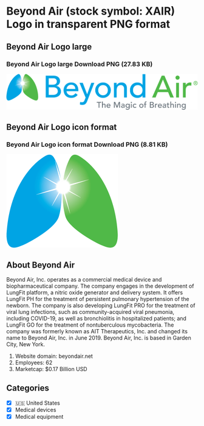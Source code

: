 # Beyond Air (stock symbol: XAIR) Logo in transparent PNG format

## Beyond Air Logo large

### Beyond Air Logo large Download PNG (27.83 KB)

![Beyond Air Logo large Download PNG (27.83 KB)](/img/orig/XAIR_BIG-aa2dbeca.png)

## Beyond Air Logo icon format

### Beyond Air Logo icon format Download PNG (8.81 KB)

![Beyond Air Logo icon format Download PNG (8.81 KB)](/img/orig/XAIR-58e710aa.png)

## About Beyond Air

Beyond Air, Inc. operates as a commercial medical device and biopharmaceutical company. The company engages in the development of LungFit platform, a nitric oxide generator and delivery system. It offers LungFit PH for the treatment of persistent pulmonary hypertension of the newborn. The company is also developing LungFit PRO for the treatment of viral lung infections, such as community-acquired viral pneumonia, including COVID-19, as well as bronchiolitis in hospitalized patients; and LungFit GO for the treatment of nontuberculous mycobacteria. The company was formerly known as AIT Therapeutics, Inc. and changed its name to Beyond Air, Inc. in June 2019. Beyond Air, Inc. is based in Garden City, New York.

1. Website domain: beyondair.net
2. Employees: 62
3. Marketcap: $0.17 Billion USD


## Categories
- [x] 🇺🇸 United States
- [x] Medical devices
- [x] Medical equipment
